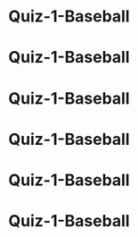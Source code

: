 # Quiz-1-Baseball
# Quiz-1-Baseball
# Quiz-1-Baseball
# Quiz-1-Baseball
# Quiz-1-Baseball
# Quiz-1-Baseball

